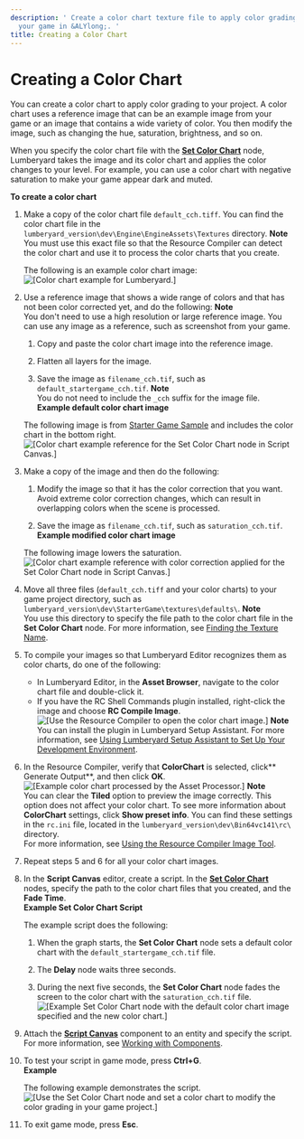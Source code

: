 ```yaml
---
description: ' Create a color chart texture file to apply color grading changes to
  your game in &ALYlong;. '
title: Creating a Color Chart
---
```

# Creating a Color Chart<a name="creating-a-color-chart-for-lumberyard"></a>

You can create a color chart to apply color grading to your project\. A color chart uses a reference image that can be an example image from your game or an image that contains a wide variety of color\. You then modify the image, such as changing the hue, saturation, brightness, and so on\. 

When you specify the color chart file with the **[Set Color Chart](/docs/userguide/set-color-chart-node.md)** node, Lumberyard takes the image and its color chart and applies the color changes to your level\. For example, you can use a color chart with negative saturation to make your game appear dark and muted\. 

**To create a color chart**

1. Make a copy of the color chart file `default_cch.tiff`\. You can find the color chart file in the `lumberyard_version\dev\Engine\EngineAssets\Textures` directory\. 
**Note**  
You must use this exact file so that the Resource Compiler can detect the color chart and use it to process the color charts that you create\.

   The following is an example color chart image:  
![\[Color chart example for Lumberyard.\]](/images/userguide/scripting/script-canvas/set-color-chart.png)

1. Use a reference image that shows a wide range of colors and that has not been color corrected yet, and do the following:
**Note**  
You don't need to use a high resolution or large reference image\.
You can use any image as a reference, such as screenshot from your game\. 

   1. Copy and paste the color chart image into the reference image\.

   1. Flatten all layers for the image\.

   1. Save the image as `filename_cch.tif`, such as `default_startergame_cch.tif`\.
**Note**  
You do not need to include the `_cch` suffix for the image file\.  
**Example default color chart image**  

   The following image is from [Starter Game Sample](/docs/userguide/samples/levels/starter-game.md) and includes the color chart in the bottom right\.  
![\[Color chart example reference for the Set Color Chart node in Script Canvas.\]](/images/userguide/scripting/script-canvas/scriptcanvasnodes/set-color-chart-reference-image.png)

1. Make a copy of the image and then do the following: 

   1. Modify the image so that it has the color correction that you want\. Avoid extreme color correction changes, which can result in overlapping colors when the scene is processed\.

   1. Save the image as `filename_cch.tif`, such as `saturation_cch.tif`\.   
**Example modified color chart image**  

   The following image lowers the saturation\.  
![\[Color chart example reference with color correction applied for the Set Color Chart node in Script Canvas.\]](/images/userguide/scripting/script-canvas/scriptcanvasnodes/set-color-chart-reference-image-saturation.png)

1. Move all three files \(`default_cch.tiff` and your color charts\) to your game project directory, such as `lumberyard_version\dev\StarterGame\textures\defaults\`\. 
**Note**  
You use this directory to specify the file path to the color chart file in the **Set Color Chart** node\. For more information, see [Finding the Texture Name](/docs/userguide/finding-texture-by-names.md)\.

1. To compile your images so that Lumberyard Editor recognizes them as color charts, do one of the following:
   + In Lumberyard Editor, in the **Asset Browser**, navigate to the color chart file and double\-click it\.
   + If you have the RC Shell Commands plugin installed, right\-click the image and choose **RC Compile Image**\.   
![\[Use the Resource Compiler to open the color chart image.\]](/images/userguide/scripting/script-canvas/scriptcanvasnodes/resource-compiler-open-image.png)
**Note**  
You can install the plugin in Lumberyard Setup Assistant\. For more information, see [Using Lumberyard Setup Assistant to Set Up Your Development Environment](/docs/userguide/lumberyard-launcher-intro.md)\. 

1. In the Resource Compiler, verify that **ColorChart** is selected, click** Generate Output**, and then click **OK**\.  
![\[Example color chart processed by the Asset Processor.\]](/images/userguide/scripting/script-canvas/scriptcanvasnodes/set-color-chart-processed.png)
**Note**  
You can clear the **Tiled** option to preview the image correctly\. This option does not affect your color chart\.
To see more information about **ColorChart** settings, click **Show preset info**\. You can find these settings in the `rc.ini` file, located in the `lumberyard_version\dev\Bin64vc141\rc\` directory\.   
For more information, see [Using the Resource Compiler Image Tool](/docs/userguide/assets/images-using-resourcecompiler-image-tool.md)\.

1. Repeat steps 5 and 6 for all your color chart images\.

1. In the **Script Canvas** editor, create a script\. In the **[Set Color Chart](/docs/userguide/set-color-chart-node.md)** nodes, specify the path to the color chart files that you created, and the **Fade Time**\.<a name="color-chart-script-example"></a>  
**Example Set Color Chart Script**  

   The example script does the following:

   1. When the graph starts, the **Set Color Chart** node sets a default color chart with the `default_startergame_cch.tif` file\.

   1. The **Delay** node waits three seconds\.

   1. During the next five seconds, the **Set Color Chart** node fades the screen to the color chart with the `saturation_cch.tif` file\.  
![\[Example Set Color Chart node with the default color chart image specified and the new color chart.\]](/images/userguide/scripting/script-canvas/scriptcanvasnodes/set-color-chart-on-graph-example.png)

1. Attach the **[Script Canvas](/docs/userguide/components/script-canvas.md)** component to an entity and specify the script\. For more information, see [Working with Components](/docs/userguide/components/working.md)\. 

1. To test your script in game mode, press **Ctrl\+G**\.  
**Example**  

   The following example demonstrates the script\.  
![\[Use the Set Color Chart node and set a color chart to modify the color grading in your game project.\]](/images/userguide/scripting/script-canvas/scriptcanvasnodes/set-color-chart-node-example.gif)

1. To exit game mode, press **Esc**\.